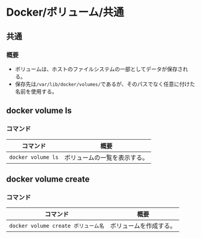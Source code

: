 # Docker/ボリューム/共通

## 共通

### 概要

- ボリュームは、ホストのファイルシステムの一部としてデータが保存される。
- 保存先は`/var/lib/docker/volumes/`であるが、そのパスでなく任意に付けた名前を使用する。

## docker volume ls

### コマンド

| コマンド           | 概要                         |
| ------------------ | ---------------------------- |
| `docker volume ls` | ボリュームの一覧を表示する。 |

## docker volume create

### コマンド

| コマンド                            | 概要                   |
| ----------------------------------- | ---------------------- |
| `docker volume create ボリューム名` | ボリュームを作成する。 |
